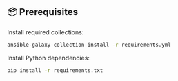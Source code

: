 ## 📦 Prerequisites

Install required collections:
```bash
ansible-galaxy collection install -r requirements.yml
```

Install Python dependencies:
```bash
pip install -r requirements.txt
```